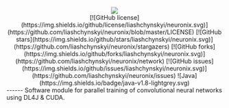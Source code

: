 <div align="center">
	<img src="https://i.imgur.com/W1iyehs.png">
</div>
<center width="100%">
[![GitHub license](https://img.shields.io/github/license/liashchynskyi/neuronix.svg)](https://github.com/liashchynskyi/neuronix/blob/master/LICENSE) [![GitHub stars](https://img.shields.io/github/stars/liashchynskyi/neuronix.svg)](https://github.com/liashchynskyi/neuronix/stargazers) [![GitHub forks](https://img.shields.io/github/forks/liashchynskyi/neuronix.svg)](https://github.com/liashchynskyi/neuronix/network) [![GitHub issues](https://img.shields.io/github/issues/liashchynskyi/neuronix.svg)](https://github.com/liashchynskyi/neuronix/issues) 
![Java](https://img.shields.io/badge/java-v1.8-lightgrey.svg)
</center>
------
Software module for parallel training of convolutional neural networks using DL4J &amp; CUDA.

